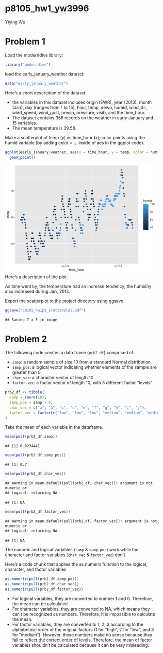 p8105_hw1_yw3996
================
Yiying Wu

# Problem 1

Load the moderndive library:

``` r
library("moderndive")
```

load the early_january_weather dataset:

``` r
data("early_january_weather")
```

Here’s a short description of the dataset:

-   the variables in this dataset includes origin (EWR), year (2013),
    month (Jan), day (ranges from 1 to 15), hour, temp, dewp, humid,
    wind_dir, wind_speed, wind_gust, precip, pressure, visib, and the
    time_hour.
-   The dataset contains 358 records on the weather in early January and
    15 variables.
-   The mean temperature is 39.58.

Make a scatterplot of temp (y) vs time_hour (x); color points using the
humid variable (by adding color = … inside of aes in the ggplot code).

``` r
ggplot(early_january_weather, aes(x = time_hour, y = temp, color = humid)) + 
  geom_point()
```

![](p8105_hw1_yw3996_files/figure-gfm/scatterplot-1.png)<!-- --> Here’s
a description of the plot:

As time went by, the temperature had an increase tendency, the humidity
also increased during Jan, 2013.

Export the scatterplot to the project directory using ggsave.

``` r
ggsave("p8105_hw1p1_scatterplot.pdf")
```

    ## Saving 7 x 5 in image

# Problem 2

The following code creates a data frame (`prb2_df`) comprised of:

-   `samp`: a random sample of size 10 from a standard Normal
    distribution
-   `samp_pos`: a logical vector indicating whether elements of the
    sample are greater than 0
-   `char_vec`: a character vector of length 10
-   `factor_vec`: a factor vector of length 10, with 3 different factor
    “levels”

``` r
prb2_df <- tibble(
  samp = rnorm(10),
  samp_pos = samp > 0,
  char_vec = c("a", "b", "c", "d", "e", "f", "g", "h", "i", "j"),
  factor_vec = factor(c("low", "low", "low", "medium", "medium", "medium", "high", "high", "high", "high"))
)
```

Take the mean of each variable in the dataframe.

``` r
mean(pull(prb2_df,samp))
```

    ## [1] 0.3234441

``` r
mean(pull(prb2_df,samp_pos))
```

    ## [1] 0.7

``` r
mean(pull(prb2_df,char_vec))
```

    ## Warning in mean.default(pull(prb2_df, char_vec)): argument is not numeric or
    ## logical: returning NA

    ## [1] NA

``` r
mean(pull(prb2_df,factor_vec))
```

    ## Warning in mean.default(pull(prb2_df, factor_vec)): argument is not numeric or
    ## logical: returning NA

    ## [1] NA

The numeric and logical variables (`samp` & `samp_pos`) work while the
character and factor variables (`char_vec` & `factor_vec`) don’t.

Here’s a code chunk that applies the as.numeric function to the logical,
character, and factor variables

``` r
as.numeric(pull(prb2_df,samp_pos))
as.numeric(pull(prb2_df,char_vec))
as.numeric(pull(prb2_df,factor_vec))
```

-   For logical variables, they are converted to number 1 and 0.
    Therefore, the mean can be calculated.
-   For character variables, they are converted to NA, which means they
    can’t be recognized as numbers. Therefore, it is impossible to
    calculate the mean.
-   For factor variables, they are converted to 1, 2, 3 according to the
    alphabetical order of the original factors (1 for “high”, 2 for
    “low”, and 3 for “medium”). However, these numbers make no sense
    because they fail to reflect the correct order of levels. Therefore,
    the mean of factor variables shouldn’t be calculated because it can
    be very misleading.
